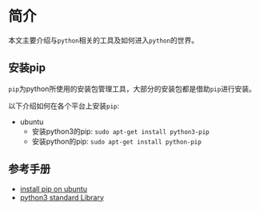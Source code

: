# 简介

本文主要介绍与`python`相关的工具及如何进入`python`的世界。

## 安装pip

`pip`为python所使用的安装包管理工具，大部分的安装包都是借助`pip`进行安装。

以下介绍如何在各个平台上安装`pip`:

* ubuntu
  * 安装python3的pip: `sudo apt-get install python3-pip`
  * 安装python的pip: `sudo apt-get install python-pip`
  
## 参考手册

* [install pip on ubuntu](https://linuxize.com/post/how-to-install-pip-on-ubuntu-18.04/)
* [python3 standard Library](https://pymotw.com/3/index.html)
